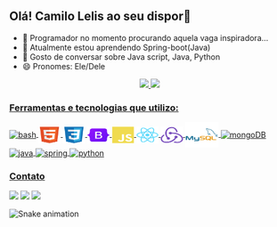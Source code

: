 ##  Olá! Camilo Lelis ao seu dispor👋

- 🔭 Programador no momento procurando aquela vaga inspiradora...
- 🌱 Atualmente estou aprendendo Spring-boot(Java)
- 💬 Gosto de conversar sobre Java script, Java, Python
- 😄 Pronomes: Ele/Dele

<div align="center">
  <a href="https://github.com/camiloLelis">
  <img height="180em" src="https://github-readme-stats.vercel.app/api?username=camiloLelis&show_icons=true&theme=dark&include_all_commits=true&count_private=true"/>
  <img height="180em" src="https://github-readme-stats.vercel.app/api/top-langs/?username=camiloLelis&layout=compact&langs_count=7&theme=dracula"/>
</div>
 
 ### Ferramentas e tecnologias que utilizo:

<div>
  <img align="center" alt="bash" height="30" width="40" src="https://cdn.jsdelivr.net/gh/devicons/devicon/icons/bash/bash-plain.svg">
  <img align="center" alt="HTML" height="30" width="40" src="https://raw.githubusercontent.com/devicons/devicon/master/icons/html5/html5-original.svg">
  <img align="center" alt="CSS" height="30" width="40" src="https://raw.githubusercontent.com/devicons/devicon/master/icons/css3/css3-original.svg">
  <img align="center" alt="bootstrap" height="30" width="40" src="https://raw.githubusercontent.com/devicons/devicon/master/icons/bootstrap/bootstrap-original.svg">
  <img align="center" alt="Js" height="30" width="40" src="https://raw.githubusercontent.com/devicons/devicon/master/icons/javascript/javascript-plain.svg">
  <img align="center" alt="React" height="30" width="40" src="https://raw.githubusercontent.com/devicons/devicon/master/icons/react/react-original.svg">
  <img align="center" alt="redux" height="30" width="40" src="https://raw.githubusercontent.com/devicons/devicon/master/icons/redux/redux-original.svg">
  <img align="center" alt="mysql" height="45" width="60" src="https://raw.githubusercontent.com/devicons/devicon/master/icons/mysql/mysql-original-wordmark.svg">
  <img align="center" alt="mongoDB" height="40" width="55" src="https://cdn.jsdelivr.net/gh/devicons/devicon/icons/mongodb/mongodb-original-wordmark.svg" />
  <img align="center" alt="java" height="40" width="55" src="https://cdn.jsdelivr.net/gh/devicons/devicon/icons/java/java-original-wordmark.svg" />
  <img align="center" alt="spring" height="40" width="55" src="https://cdn.jsdelivr.net/gh/devicons/devicon/icons/spring/spring-original-wordmark.svg" />
  <img align="center" alt="python" height="40" width="55" src="https://cdn.jsdelivr.net/gh/devicons/devicon/icons/python/python-original-wordmark.svg" />
</div>
 
### Contato

<div>
  <a href="https://www.linkedin.com/in/camilo-de-souza/" target="_blank"><img src="https://img.shields.io/badge/-LinkedIn-%230077B5?style=for-the-badge&logo=linkedin&logoColor=white" target="_blank"></a>
  <a href = "mailto:lafirmafuerte@gmail.com"><img src="https://img.shields.io/badge/-Gmail-%23333?style=for-the-badge&logo=gmail&logoColor=white" target="_blank"></a>
  <a href="" target="_blank"><img src="https://img.shields.io/badge/-Instagram-%23E4405F?style=for-the-badge&logo=instagram&logoColor=white" target="_blank"></a>
  </div>
 
![Snake animation](https://github.com/camiloLelis/camiloLelis/blob/output/github-contribution-grid-snake.svg)
  
